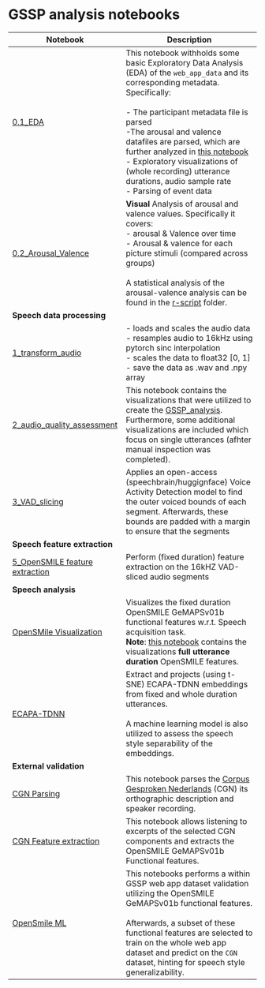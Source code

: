 # GSSP analysis notebooks


| Notebook | Description |
|------|------|
| [0.1_EDA](0.1_EDA.ipynb) | This notebook withholds some basic Exploratory Data Analysis (EDA) of the `web_app_data` and its corresponding metadata. Specifically: <br><br> - The participant metadata file is parsed <br> -The arousal and valence datafiles are parsed, which are further analyzed in [this notebook](0.2_Arousal_Valence_analysis.ipynb)<br> - Exploratory visualizations of (whole recording) utterance durations, audio sample rate <br> - Parsing of event data  | 
| [0.2_Arousal_Valence](0.2_Arousal_Valence_analysis.ipynb) | **Visual** Analysis of arousal and valence values. Specifically it covers: <br> - arousal & Valence over time <br> - Arousal & valence for each picture stimuli (compared across groups) <br><br> A statistical analysis of the arousal-valence analysis can be found in the [r-script](../scripts/) folder.  |
| **Speech data processing** | |
| [1_transform_audio](0.2.1_Process_audio_Transform.ipynb) | - loads and scales the audio data <br> - resamples audio to 16kHz using pytorch sinc interpolation <br> - scales the data to float32 [0, 1] <br> - save the data as .wav and .npy array   |
| [2_audio_quality_assessment](0.3_Process_audio_Analyze_quality.ipynb) | This notebook contains the visualizations that were utilized to create the [GSSP_analysis](../loc_data/GSSP_manual_analysis.tsv). Furthermore, some additional visualizations are included which focus on single utterances (afhter manual inspection was completed). |
| [3_VAD_slicing](0.4_Process_audio_Parse_VAD_slice.ipynb) | Applies an open-access (speechbrain/huggignface) Voice Activity Detection model to find the outer voiced bounds of each segment. Afterwards, these bounds are padded with a margin to ensure that the segments  |
| **Speech feature extraction** | |
| [5_OpenSMILE feature extraction](0.4.1_Process_audio_Parse_Extract_feats.ipynb) |  Perform (fixed duration) feature extraction on the 16kHZ VAD-sliced audio segments |
| **Speech analysis** | |
| [OpenSMile Visualization](0.5.0_OpenSMILE_visualizations.ipynb) |  Visualizes the fixed duration OpenSMILE GeMAPSv01b functional features w.r.t. Speech acquisition task.<br>**Note**: [this notebook](0.5.1_OpenSMILE_visualizations_full_dur.ipynb) contains the visualizations **full utterance duration** OpenSMILE features. |
| [ECAPA-TDNN](0.6_ECPA_TDNN_npy.ipynb) | Extract and projects (using t-SNE) ECAPA-TDNN embeddings from fixed and whole duration utterances.<br><br>A machine learning model is also utilized to assess the speech style separability of the embeddings.  |
| **External validation** | |
| [CGN Parsing](1.1_CGN_EDA_parsing.ipynb) | This notebook parses the [Corpus Gesproken Nederlands](https://ivdnt.org/images/stories/producten/documentatie/cgn_website/doc_English/topics/index.htm) (CGN) its orthographic description and speaker recording. |
| [CGN Feature extraction](1.2_CGN_listen_extract_feats.ipynb) | This notebook allows listening to excerpts of the selected CGN components and extracts the OpenSMILE GeMAPSv01b Functional features.|
| [OpenSmile ML](1.3_OpenSMILE_ML.ipynb) | This notebooks performs a within GSSP web app dataset validation utilizing the OpenSMILE GeMAPSv01b functional features.<br><br>Afterwards, a subset of these functional features are selected to train on the whole web app dataset and predict on the `CGN` dataset, hinting for speech style generalizability.|
